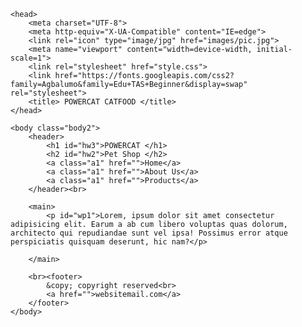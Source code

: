 <!DOCTYPE html>
<html>

    <head>
        <meta charset="UTF-8">
        <meta http-equiv="X-UA-Compatible" content="IE=edge">
        <link rel="icon" type="image/jpg" href="images/pic.jpg"> 
        <meta name="viewport" content="width=device-width, initial-scale=1">
        <link rel="stylesheet" href="style.css">
        <link href="https://fonts.googleapis.com/css2?family=Agbalumo&family=Edu+TAS+Beginner&display=swap" rel="stylesheet">
        <title> POWERCAT CATFOOD </title>
    </head>

    <body class="body2">
        <header>
            <h1 id="hw3">POWERCAT </h1>
            <h2 id="hw2">Pet Shop </h2>
            <a class="a1" href="">Home</a>
            <a class="a1" href="">About Us</a>
            <a class="a1" href="">Products</a>
        </header><br>

        <main>
            <p id="wp1">Lorem, ipsum dolor sit amet consectetur adipisicing elit. Earum a ab cum libero voluptas quas dolorum, architecto qui repudiandae sunt vel ipsa! Possimus error atque perspiciatis quisquam deserunt, hic nam?</p>

        </main>

        <br><footer>
            &copy; copyright reserved<br>
            <a href="">websitemail.com</a>
        </footer>
    </body>

    
</html>
<!--you can use shortcut to design border like border: 3px solid hsl 0,0,0,; border width\design\color-->
